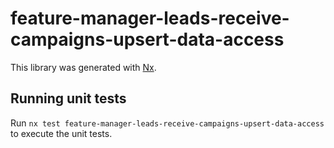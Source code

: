 # feature-manager-leads-receive-campaigns-upsert-data-access

This library was generated with [Nx](https://nx.dev).

## Running unit tests

Run `nx test feature-manager-leads-receive-campaigns-upsert-data-access` to execute the unit tests.
